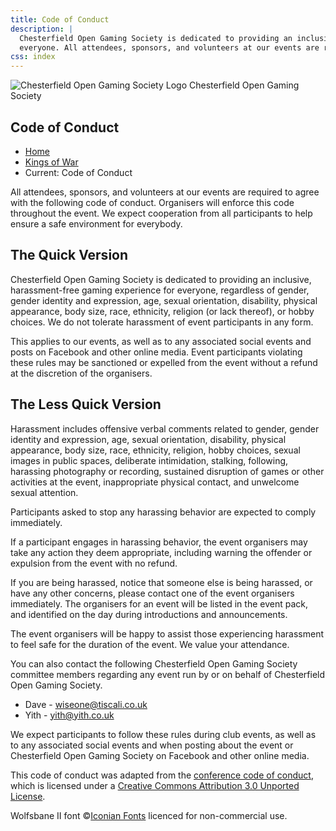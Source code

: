 ```yaml
---
title: Code of Conduct
description: |
  Chesterfield Open Gaming Society is dedicated to providing an inclusive, harassment-free gaming experience for 
  everyone. All attendees, sponsors, and volunteers at our events are required to agree with this code of conduct. 
css: index
---
```

<section role="banner" class="cogs-header margin-bottom-1">
	<img src="/images/logo.png" alt="Chesterfield Open Gaming Society Logo" class="logo">
	<span class="h1 club-name">Chesterfield Open Gaming Society</span>
	<h1>Code of Conduct</h1>
</section>

<nav aria-label="You are here:" role="navigation">
    <ul class="breadcrumbs">
        <li><a href="https://www.c-o-g-s.org.uk/">Home</a></li>
        <li><a href="https://kow.c-o-g-s.org.uk/">Kings of War</a></li>
        <li><span class="show-for-sr">Current: </span>Code of Conduct</li>
    </ul>
</nav>

All attendees, sponsors, and volunteers at our events are required to agree with the following code of conduct. 
Organisers will enforce this code throughout the event. We expect cooperation from all participants to help ensure a 
safe environment for everybody.

## The Quick Version

<p class="lead">
    Chesterfield Open Gaming Society is dedicated to providing an inclusive, harassment-free gaming experience for
    everyone, regardless of gender, gender identity and expression, age, sexual orientation, disability, physical
    appearance, body size, race, ethnicity, religion (or lack thereof), or hobby choices. We do not tolerate harassment
    of event participants in any form. 
</p>
<p class="lead">
    This applies to our events, as well as to any associated social events and posts on Facebook and other online 
    media. Event participants violating these rules may be sanctioned or expelled from the event without a refund at the
    discretion of the organisers.
</p>

## The Less Quick Version

Harassment includes offensive verbal comments related to gender, gender identity and expression, age, sexual
orientation, disability, physical appearance, body size, race, ethnicity, religion, hobby choices, sexual images in
public spaces, deliberate intimidation, stalking, following, harassing photography or recording, sustained disruption of
games or other activities at the event, inappropriate physical contact, and unwelcome sexual attention.

Participants asked to stop any harassing behavior are expected to comply immediately.

If a participant engages in harassing behavior, the event organisers may take any action they deem appropriate,
including warning the offender or expulsion from the event with no refund.

If you are being harassed, notice that someone else is being harassed, or have any other concerns, please contact one
of the event organisers immediately. The organisers for an event will be listed in the event pack, and identified on 
the day during introductions and announcements.

The event organisers will be happy to assist those experiencing harassment to feel safe for the duration of the event. 
We value your attendance.

You can also contact the following Chesterfield Open Gaming Society committee members regarding any event run by or on
behalf of Chesterfield Open Gaming Society.

* Dave - [wiseone@tiscali.co.uk](mailto:wiseone@tiscali.co.uk)
* Yith - [yith@yith.co.uk](mailto:yith@yith.co.uk)

We expect participants to follow these rules during club events, as well as to any associated social events and when
posting about the event or Chesterfield Open Gaming Society on Facebook and other online media.

<footer>
  <p class="disclaimer">
    This code of conduct was adapted from the <a href="http://confcodeofconduct.com/">conference code of conduct</a>,
    which is licensed under a <a href="http://creativecommons.org/licenses/by/3.0/deed.en_US">Creative Commons 
    Attribution 3.0 Unported License</a>.
  </p>
  <p class="disclaimer">
    Wolfsbane II font ©<a href="https://www.iconian.com/index.html">Iconian Fonts</a> licenced
	for non-commercial use.
  </p>
</footer>
